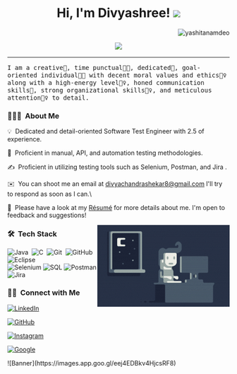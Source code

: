 <h1 align="center">
Hi, I'm Divyashree!
  <img src="https://media.giphy.com/media/hvRJCLFzcasrR4ia7z/giphy.gif" width="30"></h1>
 <img src="https://komarev.com/ghpvc/?username=yashitanamdeo&label=Profile%20Views&color=0e75b6&style=flat" align='right' alt="yashitanamdeo" />
<!--  <img src="https://gpvc.arturio.dev/yashitanamdeo" alt="Profile views" align='right'/> <a href="https://github.com/yashitanamdeo/yashitanamdeo/"> </a> update  -->

<br/>

<!-- Typing SVG by DenverCoder1 - https://github.com/DenverCoder1/readme-typing-svg -->
<p align="center">
  <a href="https://github.com/DenverCoder1/readme-typing-svg"><img src="https://readme-typing-svg.herokuapp.com?lines=Software+Test+Engineer;DS%20|%20AI%20|%20ML%20Enthusiastic;Always%20learning%20new%20things&center=true&width=380&height=45"></a>
</p>
<hr/>
<samp>
I am a creative🎡, time punctual👩‍🎓, dedicated🎯, goal-oriented individual👩‍💻 with decent moral values and ethics🙇‍♀️ along with a high-energy level🤹‍♀️, honed communication skills👐, strong organizational skills👮‍♀️, and meticulous attention🕵️‍♀️ to detail.
</samp>


### 👨🏻‍💻 &nbsp;About Me

💡 &nbsp;Dedicated and detail-oriented Software Test Engineer with 2.5 of experience.

🌱 &nbsp;Proficient in manual, API, and automation testing methodologies.

✍️ &nbsp;Proficient in utilizing testing tools such as Selenium, Postman, and Jira
.

✉️ &nbsp;You can shoot me an email at divyachandrashekar8@gmail.com I'll try to respond as soon as I can.\

📄 &nbsp;Please have a look at my [Résumé](https://www.adityavsingh.com/resume.html) for more details about me. I'm open to feedback and suggestions!

<img alt="Night Coding" src="https://raw.githubusercontent.com/AVS1508/AVS1508/master/assets/Night-Coding.gif" align="right"/>

### 🛠 &nbsp;Tech Stack


![Java](https://img.shields.io/badge/-Java-05122A?style=flat&logo=Java&logoColor=FFA518)&nbsp;
![C](https://img.shields.io/badge/-C-05122A?style=flat&logo=C&logoColor=A8B9CC)&nbsp;
![Git](https://img.shields.io/badge/-Git-05122A?style=flat&logo=git)&nbsp;
![GitHub](https://img.shields.io/badge/-GitHub-05122A?style=flat&logo=github)&nbsp;
![Eclipse](https://img.shields.io/badge/-Eclipse-05122A?style=flat&logo=eclipse-ide&logoColor=2C2255)\
![Selenium](https://img.shields.io/badge/Selenium-Testing-green?style=flat-square&logo=selenium)
![SQL](https://img.shields.io/badge/SQL-Database-blue?style=flat-square&logo=sql)
![Postman](https://img.shields.io/badge/Postman-Testing-orange?style=flat-square&logo=postman)
![Jira](https://img.shields.io/badge/Jira-Project_Management-blue?style=flat-square&logo=jira)

### 🤝🏻 &nbsp;Connect with Me

<p align="center">
  
[![LinkedIn](https://img.shields.io/badge/LinkedIn-Profile-blue?style=flat-square&logo=linkedin)](https://www.linkedin.com/in/divyashree-c-391300258)
  
[![GitHub](https://img.shields.io/badge/GitHub-Profile-blue?style=flat-square&logo=github)](https://github.com/Divyayogesha)

[![Instagram](https://img.shields.io/badge/Instagram-Profile-blue?style=flat-square&logo=instagram)](https://www.instagram.com/Divyayogesha)

[![Google](https://img.shields.io/badge/Gmail-Email-red?style=flat-square&logo=google)](mailto:divyachandrashekar8@email.com)
</p>
![Banner](https://images.app.goo.gl/eej4EDBkv4HjcsRF8)









